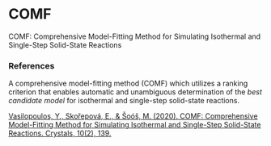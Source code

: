 # COMF
COMF: Comprehensive Model-Fitting Method for Simulating Isothermal and Single-Step Solid-State Reactions

### References

A comprehensive model-fitting method (COMF) which utilizes a ranking criterion that enables automatic and unambiguous determination of the *best candidate model* for isothermal and single-step solid-state reactions.

[Vasilopoulos, Y., Skořepová, E., & Šoóš, M. (2020). COMF: Comprehensive Model-Fitting Method for Simulating Isothermal and Single-Step Solid-State Reactions. Crystals, 10(2), 139.](https://www.mdpi.com/2073-4352/10/2/139/htm)
